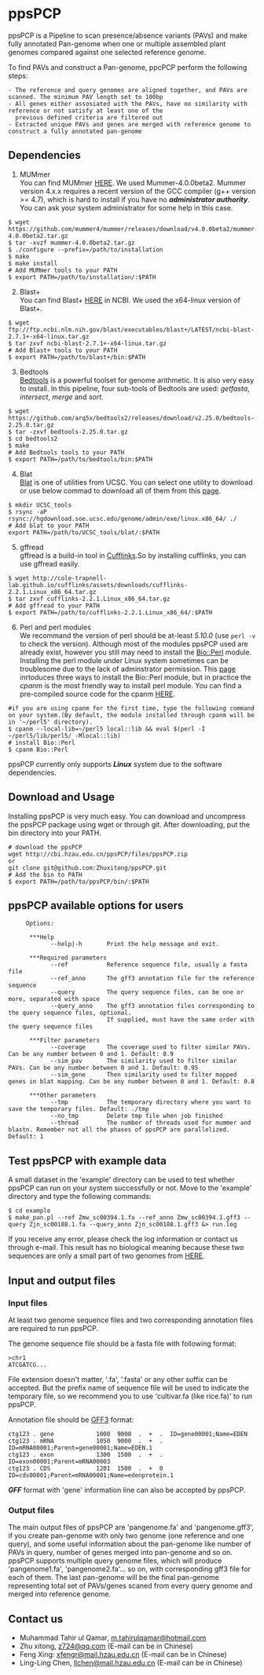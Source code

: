 # ppsPCP

ppsPCP is a Pipeline to scan presence/absence variants (PAVs) and make fully annotated Pan-genome when one or multiple assembled plant genomes compared against one selected reference genome.

To find PAVs and construct a Pan-genome, ppcPCP perform the following steps: 
```
- The reference and query genomes are aligned together, and PAVs are scanned. The minimum PAV length set to 100bp
- All genes either assosiated with the PAVs, have no similarity with reference or not satisfy at least one of the 
  previous defined criteria are filtered out
- Extracted unique PAVs and genes are merged with reference genome to construct a fully annotated pan-genome
```

## Dependencies

1. MUMmer  
You can find MUMmer [HERE](https://github.com/mummer4/mummer/releases). We used Mummer-4.0.0beta2. Mummer version 4.x.x requires a recent version of the GCC compiler (g++ version >= 4.7), which is hard to install if you have no ***administrator authority***. You can ask your system administrator for some help in this case.
```
$ wget https://github.com/mummer4/mummer/releases/download/v4.0.0beta2/mummer-4.0.0beta2.tar.gz
$ tar -xvzf mummer-4.0.0beta2.tar.gz
$ ./configure --prefix=/path/to/installation
$ make
$ make install
# Add MUMmer tools to your PATH
$ export PATH=/path/to/installation/:$PATH
```
2. Blast+  
You can find Blast+ [HERE](https://blast.ncbi.nlm.nih.gov/Blast.cgi) in NCBI. We used the x64-linux version of Blast+.
```
$ wget ftp://ftp.ncbi.nlm.nih.gov/blast/executables/blast+/LATEST/ncbi-blast-2.7.1+-x64-linux.tar.gz
$ tar zxvf ncbi-blast-2.7.1+-x64-linux.tar.gz
# Add Blast+ tools to your PATH
$ export PATH=/path/to/blast+/bin:$PATH
```
3. Bedtools  
[Bedtools](https://bedtools.readthedocs.io/en/latest/) is a powerful toolset for genome arithmetic. It is also very easy to install. In this pipeline, four sub-tools of Bedtools are used: *getfasta*, *intersect*, *merge* and *sort*.
```
$ wget https://github.com/arq5x/bedtools2/releases/download/v2.25.0/bedtools-2.25.0.tar.gz
$ tar -zxvf bedtools-2.25.0.tar.gz
$ cd bedtools2
$ make
# Add Bedtools tools to your PATH
$ export PATH=/path/to/bedtools/bin:$PATH
```
4. Blat  
[Blat](https://en.wikipedia.org/wiki/BLAT_(bioinformatics)) is one of utilities from UCSC. You can select one utility to download or use below commad to download all of them from this [page](http://hgdownload.soe.ucsc.edu/admin/exe/linux.x86_64/).
```
$ mkdir UCSC_tools
$ rsync -aP rsync://hgdownload.soe.ucsc.edu/genome/admin/exe/linux.x86_64/ ./
# Add blat to your PATH
export PATH=/path/to/UCSC_tools/blat/:$PATH
```
5. gffread  
gffread is a build-in tool in [Cufflinks](http://cole-trapnell-lab.github.io/cufflinks/manual/).So by installing cufflinks, you can use gffread easily.
```
$ wget http://cole-trapnell-lab.github.io/cufflinks/assets/downloads/cufflinks-2.2.1.Linux_x86_64.tar.gz
$ tar zxvf cufflinks-2.2.1.Linux_x86_64.tar.gz
# Add gffread to your PATH
$ export PATH=/path/to/cufflinks-2.2.1.Linux_x86_64/:$PATH
```
6. Perl and perl modules  
We recommand the version of perl should be at-least *5.10.0* (use `perl -v` to check the version). 
Although most of the modules ppsPCP used are already exist, however you still may need to install the [Bio::Perl](http://www.bioperl.org/) module. 
Installing the perl module under Linux system sometimes can be troublesome due to the lack of adminstrator permission. 
This [page](https://bioperl.org/INSTALL.html) inrtoduces three ways to install the Bio::Perl module, but in practice the *cpanm* is the most friendly way to install perl module. You can find a pre-compiled source code for the cpanm [HERE](https://github.com/miyagawa/cpanminus/tree/devel/App-cpanminus).
```
#if you are using cpanm for the first time, type the following command on your system.(By default, the module installed through cpanm will be in '~/perl5' directory).
$ cpanm --local-lib=~/perl5 local::lib && eval $(perl -I ~/perl5/lib/perl5/ -Mlocal::lib)
# install Bio::Perl
$ cpanm Bio::Perl
```
ppsPCP currently only supports ***Linux*** system due to the software dependencies.

## Download and Usage
Installing ppsPCP is very much easy. You can download and uncompress the ppsPCP package using wget or through git. 
After downloading, put the bin directory into your PATH.
```
# download the ppsPCP
wget http://cbi.hzau.edu.cn/ppsPCP/files/ppsPCP.zip
or
git clone git@github.com:Zhuxitong/ppsPCP.git
# Add the bin to PATH
$ export PATH=/path/to/ppsPCP/bin/:$PATH
```

## ppsPCP available options for users
```
     Options:

      ***Help
            --help|-h       Print the help message and exit.

      ***Required parameters
            --ref           Reference sequence file, usually a fasta file
            --ref_anno      The gff3 annotation file for the reference sequence
            --query         The query sequence files, can be one or more, separated with space
            --query_anno    The gff3 annotation files corresponding to the query sequence files, optional. 
                            If supplied, must have the same order with the query sequence files

      ***Filter parameters
            --coverage      The coverage used to filter similar PAVs. Can be any number between 0 and 1. Default: 0.9
            --sim_pav       The similarity used to filter similar PAVs. Can be any number between 0 and 1. Default: 0.95
            --sim_gene      Then similarity used to filter mapped genes in blat mapping. Can be any number between 0 and 1. Default: 0.8

      ***Other parameters
            --tmp           The temporary directory where you want to save the temporary files. Default: ./tmp
            --no_tmp        Delete tmp file when job finished
            --thread        The number of threads used for mummer and blastn. Remember not all the phases of ppsPCP are parallelized. Default: 1

```

## Test ppsPCP with example data
A small dataset in the 'example' directory can be used to test whether ppsPCP can run on your system successfully or not. Move to the 'example' directory and type the following commands:
```
$ cd example
$ make_pan.pl --ref Zmw_sc00394.1.fa --ref_anno Zmw_sc00394.1.gff3 --query Zjn_sc00188.1.fa --query_anno Zjn_sc00188.1.gff3 &> run.log
```
If you receive any error, please check the log information or contact us through e-mail. 
This result has no biological meaning because these two sequences are only a small part of two genomes from [HERE](http://zoysia.kazusa.or.jp/ "zoysia").

## Input and output files
### Input files
At least two genome sequence files and two corresponding annotation files are required to run ppsPCP.

The genome sequence file should be a fasta file with following format:
```
>chr1
ATCGATCG...
```
File extension doesn't matter, '.fa', '.fasta' or any other suffix can be accepted. But the prefix name of sequence file will be used to indicate the temporary file, so we recommend you to use 'cultivar.fa (like rice.fa)' to run ppsPCP.

Annotation file should be [GFF3](https://github.com/The-Sequence-Ontology/Specifications/blob/master/gff3.md 'GFF3') format:
```
ctg123 . gene            1000  9000  .  +  .  ID=gene00001;Name=EDEN
ctg123 . mRNA            1050  9000  .  +  .  ID=mRNA00001;Parent=gene00001;Name=EDEN.1
ctg123 . exon            1300  1500  .  +  .  ID=exon00001;Parent=mRNA00003
ctg123 . CDS             1201  1500  .  +  0  ID=cds00001;Parent=mRNA00001;Name=edenprotein.1
```
***GFF*** format with 'gene' information line can also be accepted by ppsPCP.
### Output files

The main output files of ppsPCP are 'pangenome.fa' and 'pangenome.gff3', if you create pan-genome with only two genome (one reference and one query), and some useful information about the pan-genome like number of PAVs in query, number of genes merged into pan-genome and so on. ppsPCP supports multiple query genome files, which will produce 'pangenome1.fa', 'pangenome2.fa'... so on, with corresponding gff3 file for each of them. The last pan-genome will be the final pan-genome representing total set of PAVs/genes scaned from every query genome and merged into reference genome. 

## Contact us
- Muhammad Tahir ul Qamar, m.tahirulqamar@hotmail.com
- Zhu xitong, z724@qq.com (E-mail can be in Chinese)
- Feng Xing: xfengr@mail.hzau.edu.cn (E-mail can be in Chinese) 
- Ling-Ling Chen, llchen@mail.hzau.edu.cn (E-mail can be in Chinese)
